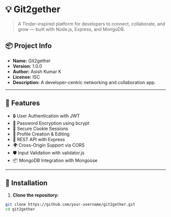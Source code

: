 # 💡 Git2gether

> A Tinder-inspired platform for developers to connect, collaborate, and grow — built with Node.js, Express, and MongoDB.

## 📦 Project Info

- **Name:** Git2gether
- **Version:** 1.0.0
- **Author:** Asish Kumar K
- **License:** ISC
- **Description:** A developer-centric networking and collaboration app.

---

## 🚀 Features

- 🔒 User Authentication with JWT
- 🧂 Password Encryption using bcrypt
- 🍪 Secure Cookie Sessions
- 🧾 Profile Creation & Editing
- 📡 REST API with Express
- 🌍 Cross-Origin Support via CORS
- 🛡️ Input Validation with validator.js
- 📦 MongoDB Integration with Mongoose

---

## 🔧 Installation

1. **Clone the repository:**

```bash
git clone https://github.com/your-username/git2gether.git
cd git2gether
